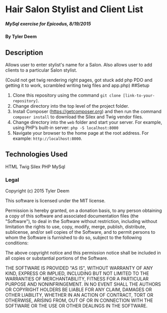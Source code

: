 # Hair Salon Stylist and Client List

#####  MySql exercise for Epicodus, 8/19/2015

#### By Tyler Deem

## Description

Allows user to enter stylist's name for a Salon.  Also allows user to add clients to a particular Salon stylist.

(Could not get twig rendering right pages, got stuck add php PDO and getting it to work, scrambled writing twig files and app.php)
##Setup

1. Clone this repository using the command `git clone [link-to-your-repository]`.
2. Change directory into the top level of the project folder.
3. Install Composer (https://getcomposer.org) and then run the command `composer install` to download the Silex and Twig vendor files.
4. Change directory into the `web` folder and start your server. For example, using PHP’s built-in server: `php -S localhost:8000`
4. Navigate your browser to the home page at the root address. For example: `http://localhost:8000`.

## Technologies Used

HTML
Twig
Silex
PHP
MySql

### Legal

Copyright (c) 2015 Tyler Deem

This software is licensed under the MIT license.

Permission is hereby granted, on a donation basis, to any person obtaining a copy of this software and associated documentation files (the "Software"), to deal in the Software without restriction, including without limitation the rights to use, copy, modify, merge, publish, distribute, sublicense, and/or sell copies of the Software, and to permit persons to whom the Software is furnished to do so, subject to the following conditions:

The above copyright notice and this permission notice shall be included in all copies or substantial portions of the Software.

THE SOFTWARE IS PROVIDED "AS IS", WITHOUT WARRANTY OF ANY KIND, EXPRESS OR IMPLIED, INCLUDING BUT NOT LIMITED TO THE WARRANTIES OF MERCHANTABILITY, FITNESS FOR A PARTICULAR PURPOSE AND NONINFRINGEMENT. IN NO EVENT SHALL THE AUTHORS OR COPYRIGHT HOLDERS BE LIABLE FOR ANY CLAIM, DAMAGES OR OTHER LIABILITY, WHETHER IN AN ACTION OF CONTRACT, TORT OR OTHERWISE, ARISING FROM, OUT OF OR IN CONNECTION WITH THE SOFTWARE OR THE USE OR OTHER DEALINGS IN THE SOFTWARE.
